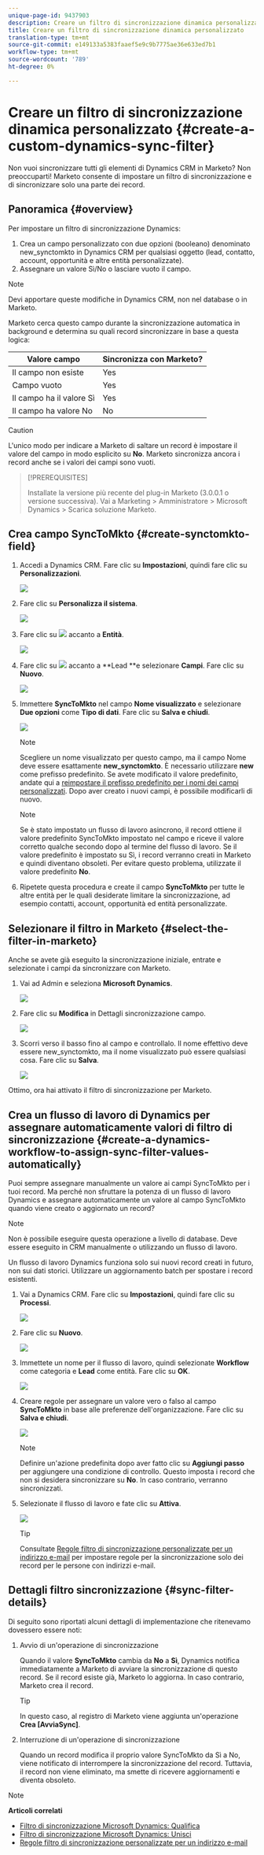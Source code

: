 ```yaml
---
unique-page-id: 9437903
description: Creare un filtro di sincronizzazione dinamica personalizzato - Documenti Marketo - Documentazione prodotto
title: Creare un filtro di sincronizzazione dinamica personalizzato
translation-type: tm+mt
source-git-commit: e149133a5383faaef5e9c9b7775ae36e633ed7b1
workflow-type: tm+mt
source-wordcount: '789'
ht-degree: 0%

---
```



# Creare un filtro di sincronizzazione dinamica personalizzato {#create-a-custom-dynamics-sync-filter}

Non vuoi sincronizzare tutti gli elementi di Dynamics CRM in Marketo? Non preoccuparti! Marketo consente di impostare un filtro di sincronizzazione e di sincronizzare solo una parte dei record.

## Panoramica {#overview}

Per impostare un filtro di sincronizzazione Dynamics:

1. Crea un campo personalizzato con due opzioni (booleano) denominato new_synctomkto in Dynamics CRM per qualsiasi oggetto (lead, contatto, account, opportunità e altre entità personalizzate).
1. Assegnare un valore Sì/No o lasciare vuoto il campo.

>[!NOTE]
>
>Devi apportare queste modifiche in Dynamics CRM, non nel database o in Marketo.

Marketo cerca questo campo durante la sincronizzazione automatica in background e determina su quali record sincronizzare in base a questa logica:

| Valore campo | Sincronizza con Marketo? |
|---|---|
| Il campo non esiste | Yes |
| Campo vuoto | Yes |
| Il campo ha il valore Sì | Yes |
| Il campo ha valore No | No |

>[!CAUTION]
>
>L&#39;unico modo per indicare a Marketo di saltare un record è impostare il valore del campo in modo esplicito su **No**. Marketo sincronizza ancora i record anche se i valori dei campi sono vuoti.

>[!PREREQUISITES]
>
>Installate la versione più recente del plug-in Marketo (3.0.0.1 o versione successiva). Vai a Marketing > Amministratore > Microsoft Dynamics > Scarica soluzione Marketo.

## Crea campo SyncToMkto {#create-synctomkto-field}

1. Accedi a Dynamics CRM. Fare clic su **Impostazioni**, quindi fare clic su **Personalizzazioni**.

   ![](assets/image2015-8-10-21-3a40-3a9.png)

1. Fare clic su **Personalizza il sistema**.

   ![](assets/image2015-8-10-21-3a42-3a15.png)

1. Fare clic su ![](assets/image2015-8-10-21-3a44-3a23.png) accanto a **Entità**.

   ![](assets/image2015-8-10-21-3a43-3a39.png)

1. Fare clic su ![](assets/image2015-8-10-21-3a44-3a23.png) accanto a **Lead **e selezionare **Campi**. Fare clic su **Nuovo**.

   ![](assets/image2015-8-10-21-3a49-3a49.png)

1. Immettere **SyncToMkto** nel campo **Nome visualizzato** e selezionare **Due opzioni** come **Tipo di dati**. Fare clic su **Salva e chiudi**.

   ![](assets/image2015-9-8-10-3a25-3a33.png)

   >[!NOTE]
   >
   >Scegliere un nome visualizzato per questo campo, ma il campo Nome deve essere esattamente **new_synctomkto**. È necessario utilizzare **new** come prefisso predefinito. Se avete modificato il valore predefinito, andate qui a [reimpostare il prefisso predefinito per i nomi dei campi personalizzati](create-a-custom-dynamics-sync-filter/set-a-default-custom-field-prefix.md). Dopo aver creato i nuovi campi, è possibile modificarli di nuovo.

   >[!NOTE]
   >
   >Se è stato impostato un flusso di lavoro asincrono, il record ottiene il valore predefinito SyncToMkto impostato nel campo e riceve il valore corretto qualche secondo dopo al termine del flusso di lavoro. Se il valore predefinito è impostato su Sì, i record verranno creati in Marketo e quindi diventano obsoleti. Per evitare questo problema, utilizzate il valore predefinito **No**.

1. Ripetete questa procedura e create il campo **SyncToMkto** per tutte le altre entità per le quali desiderate limitare la sincronizzazione, ad esempio contatti, account, opportunità ed entità personalizzate.

## Selezionare il filtro in Marketo {#select-the-filter-in-marketo}

Anche se avete già eseguito la sincronizzazione iniziale, entrate e selezionate i campi da sincronizzare con Marketo.

1. Vai ad Admin e seleziona **Microsoft Dynamics**.

   ![](assets/image2015-10-9-9-3a50-3a9.png)

1. Fare clic su **Modifica** in Dettagli sincronizzazione campo.

   ![](assets/image2015-10-9-9-3a52-3a23.png)

1. Scorri verso il basso fino al campo e controllalo. Il nome effettivo deve essere new_synctomkto, ma il nome visualizzato può essere qualsiasi cosa. Fare clic su **Salva**.

   ![](assets/image2015-10-9-9-3a56-3a23.png)

Ottimo, ora hai attivato il filtro di sincronizzazione per Marketo.

## Crea un flusso di lavoro di Dynamics per assegnare automaticamente valori di filtro di sincronizzazione {#create-a-dynamics-workflow-to-assign-sync-filter-values-automatically}

Puoi sempre assegnare manualmente un valore ai campi SyncToMkto per i tuoi record. Ma perché non sfruttare la potenza di un flusso di lavoro Dynamics e assegnare automaticamente un valore al campo SyncToMkto quando viene creato o aggiornato un record?

>[!NOTE]
>
>Non è possibile eseguire questa operazione a livello di database. Deve essere eseguito in CRM manualmente o utilizzando un flusso di lavoro.
>
>Un flusso di lavoro Dynamics funziona solo sui nuovi record creati in futuro, non sui dati storici. Utilizzare un aggiornamento batch per spostare i record esistenti.

1. Vai a Dynamics CRM. Fare clic su **Impostazioni**, quindi fare clic su **Processi**.

   ![](assets/image2015-8-11-8-3a42-3a10.png)

1. Fare clic su **Nuovo**.

   ![](assets/image2015-8-11-8-3a43-3a46.png)

1. Immettete un nome per il flusso di lavoro, quindi selezionate **Workflow** come categoria e **Lead** come entità. Fare clic su **OK**.

   ![](assets/image2015-8-11-8-3a45-3a46.png)

1. Creare regole per assegnare un valore vero o falso al campo **SyncToMkto** in base alle preferenze dell&#39;organizzazione. Fare clic su **Salva e chiudi**.

   ![](assets/setsynctomkto-fix.png)

   >[!NOTE]
   >
   >Definire un&#39;azione predefinita dopo aver fatto clic su **Aggiungi passo** per aggiungere una condizione di controllo. Questo imposta i record che non si desidera sincronizzare su **No**. In caso contrario, verranno sincronizzati.

1. Selezionate il flusso di lavoro e fate clic su **Attiva**.

   ![](assets/image2015-8-11-8-3a57-3a29.png)

   >[!TIP]
   >
   >Consultate [Regole filtro di sincronizzazione personalizzate per un indirizzo e-mail](create-a-custom-dynamics-sync-filter/custom-sync-filter-rules-for-an-email-address.md) per impostare regole per la sincronizzazione solo dei record per le persone con indirizzi e-mail.

## Dettagli filtro sincronizzazione {#sync-filter-details}

Di seguito sono riportati alcuni dettagli di implementazione che ritenevamo dovessero essere noti:

1. Avvio di un&#39;operazione di sincronizzazione

   Quando il valore **SyncToMkto** cambia da **No** a **Sì**, Dynamics notifica immediatamente a Marketo di avviare la sincronizzazione di questo record. Se il record esiste già, Marketo lo aggiorna. In caso contrario, Marketo crea il record.

   >[!TIP]
   >
   >In questo caso, al registro di Marketo viene aggiunta un&#39;operazione **Crea [AvviaSync]**.

1. Interruzione di un&#39;operazione di sincronizzazione

   Quando un record modifica il proprio valore SyncToMkto da Sì a No, viene notificato di interrompere la sincronizzazione del record. Tuttavia, il record non viene eliminato, ma smette di ricevere aggiornamenti e diventa obsoleto.

>[!NOTE]
>
>**Articoli correlati**
>
>* [Filtro di sincronizzazione Microsoft Dynamics: Qualifica](create-a-custom-dynamics-sync-filter/microsoft-dynamics-sync-filter-qualify.md)
>* [Filtro di sincronizzazione Microsoft Dynamics: Unisci](create-a-custom-dynamics-sync-filter/microsoft-dynamics-sync-filter-merge.md)
>* [Regole filtro di sincronizzazione personalizzate per un indirizzo e-mail](create-a-custom-dynamics-sync-filter/custom-sync-filter-rules-for-an-email-address.md)

>



